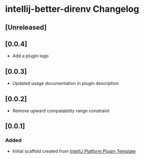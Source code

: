<!-- Keep a Changelog guide -> https://keepachangelog.com -->

# intellij-better-direnv Changelog

## [Unreleased]

## [0.0.4]
- Add a plugin logo

## [0.0.3]
- Updated usage documentation in plugin description

## [0.0.2]
- Remove upward compatability range constraint

## [0.0.1]
### Added
- Initial scaffold created from [IntelliJ Platform Plugin Template](https://github.com/JetBrains/intellij-platform-plugin-template)